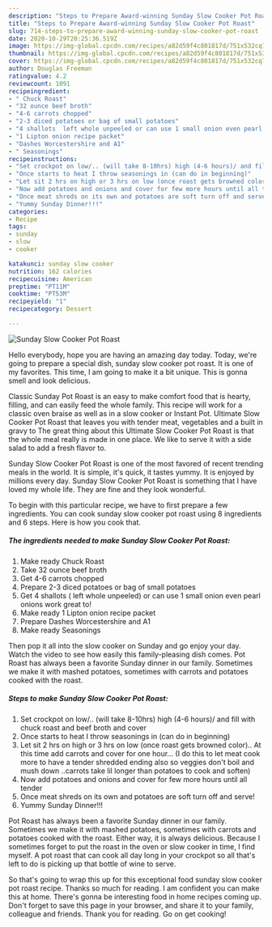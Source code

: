 ```yaml
---
description: "Steps to Prepare Award-winning Sunday Slow Cooker Pot Roast"
title: "Steps to Prepare Award-winning Sunday Slow Cooker Pot Roast"
slug: 714-steps-to-prepare-award-winning-sunday-slow-cooker-pot-roast
date: 2020-10-29T20:25:36.519Z
image: https://img-global.cpcdn.com/recipes/a82d59f4c801817d/751x532cq70/sunday-slow-cooker-pot-roast-recipe-main-photo.jpg
thumbnail: https://img-global.cpcdn.com/recipes/a82d59f4c801817d/751x532cq70/sunday-slow-cooker-pot-roast-recipe-main-photo.jpg
cover: https://img-global.cpcdn.com/recipes/a82d59f4c801817d/751x532cq70/sunday-slow-cooker-pot-roast-recipe-main-photo.jpg
author: Douglas Freeman
ratingvalue: 4.2
reviewcount: 1091
recipeingredient:
- " Chuck Roast"
- "32 ounce beef broth"
- "4-6 carrots chopped"
- "2-3 diced potatoes or bag of small potatoes"
- "4 shallots  left whole unpeeled or can use 1 small onion even pearl onions work great to"
- "1 Lipton onion recipe packet"
- "Dashes Worcestershire and A1"
- " Seasonings"
recipeinstructions:
- "Set crockpot on low/.. (will take 8-10hrs) high (4-6 hours)/ and fill with chuck roast and beef broth and cover"
- "Once starts to heat I throw seasonings in (can do in beginning)"
- "Let sit 2 hrs on high or 3 hrs on low (once roast gets browned color).. At this time add carrots and cover for one hour... (I do this to let meat cook more to have a tender shredded ending also so veggies don&#39;t boil and mush down ..carrots take lil longer than potatoes to cook and soften)"
- "Now add potatoes and onions and cover for few more hours until all tender"
- "Once meat shreds on its own and potatoes are soft turn off and serve!"
- "Yummy Sunday Dinner!!!"
categories:
- Recipe
tags:
- sunday
- slow
- cooker

katakunci: sunday slow cooker 
nutrition: 162 calories
recipecuisine: American
preptime: "PT11M"
cooktime: "PT53M"
recipeyield: "1"
recipecategory: Dessert

---
```



![Sunday Slow Cooker Pot Roast](https://img-global.cpcdn.com/recipes/a82d59f4c801817d/751x532cq70/sunday-slow-cooker-pot-roast-recipe-main-photo.jpg)

Hello everybody, hope you are having an amazing day today. Today, we're going to prepare a special dish, sunday slow cooker pot roast. It is one of my favorites. This time, I am going to make it a bit unique. This is gonna smell and look delicious.

Classic Sunday Pot Roast is an easy to make comfort food that is hearty, filling, and can easily feed the whole family. This recipe will work for a classic oven braise as well as in a slow cooker or Instant Pot. Ultimate Slow Cooker Pot Roast that leaves you with tender meat, vegetables and a built in gravy to The great thing about this Ultimate Slow Cooker Pot Roast is that the whole meal really is made in one place. We like to serve it with a side salad to add a fresh flavor to.

Sunday Slow Cooker Pot Roast is one of the most favored of recent trending meals in the world. It is simple, it's quick, it tastes yummy. It is enjoyed by millions every day. Sunday Slow Cooker Pot Roast is something that I have loved my whole life. They are fine and they look wonderful.


To begin with this particular recipe, we have to first prepare a few ingredients. You can cook sunday slow cooker pot roast using 8 ingredients and 6 steps. Here is how you cook that.

<!--inarticleads1-->

##### The ingredients needed to make Sunday Slow Cooker Pot Roast:

1. Make ready  Chuck Roast
1. Take 32 ounce beef broth
1. Get 4-6 carrots chopped
1. Prepare 2-3 diced potatoes or bag of small potatoes
1. Get 4 shallots ( left whole unpeeled) or can use 1 small onion even pearl onions work great to!
1. Make ready 1 Lipton onion recipe packet
1. Prepare Dashes Worcestershire and A1
1. Make ready  Seasonings


Then pop it all into the slow cooker on Sunday and go enjoy your day. Watch the video to see how easily this family-pleasing dish comes. Pot Roast has always been a favorite Sunday dinner in our family. Sometimes we make it with mashed potatoes, sometimes with carrots and potatoes cooked with the roast. 

<!--inarticleads2-->

##### Steps to make Sunday Slow Cooker Pot Roast:

1. Set crockpot on low/.. (will take 8-10hrs) high (4-6 hours)/ and fill with chuck roast and beef broth and cover
1. Once starts to heat I throw seasonings in (can do in beginning)
1. Let sit 2 hrs on high or 3 hrs on low (once roast gets browned color).. At this time add carrots and cover for one hour... (I do this to let meat cook more to have a tender shredded ending also so veggies don&#39;t boil and mush down ..carrots take lil longer than potatoes to cook and soften)
1. Now add potatoes and onions and cover for few more hours until all tender
1. Once meat shreds on its own and potatoes are soft turn off and serve!
1. Yummy Sunday Dinner!!!


Pot Roast has always been a favorite Sunday dinner in our family. Sometimes we make it with mashed potatoes, sometimes with carrots and potatoes cooked with the roast. Either way, it is always delicious. Because I sometimes forget to put the roast in the oven or slow cooker in time, I find myself. A pot roast that can cook all day long in your crockpot so all that&#39;s left to do is picking up that bottle of wine to serve. 

So that's going to wrap this up for this exceptional food sunday slow cooker pot roast recipe. Thanks so much for reading. I am confident you can make this at home. There's gonna be interesting food in home recipes coming up. Don't forget to save this page in your browser, and share it to your family, colleague and friends. Thank you for reading. Go on get cooking!
